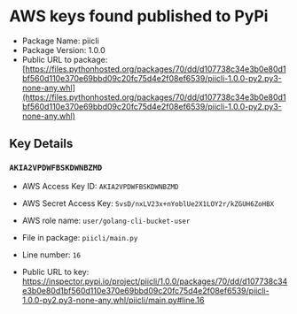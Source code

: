 # AWS keys found published to PyPi

* Package Name: piicli
* Package Version: 1.0.0
* Public URL to package: [https://files.pythonhosted.org/packages/70/dd/d107738c34e3b0e80d1bf560d110e370e69bbd09c20fc75d4e2f08ef6539/piicli-1.0.0-py2.py3-none-any.whl](https://files.pythonhosted.org/packages/70/dd/d107738c34e3b0e80d1bf560d110e370e69bbd09c20fc75d4e2f08ef6539/piicli-1.0.0-py2.py3-none-any.whl)

## Key Details

### `AKIA2VPDWFBSKDWNBZMD`

* AWS Access Key ID: `AKIA2VPDWFBSKDWNBZMD`
* AWS Secret Access Key: `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` 
* AWS role name: `user/golang-cli-bucket-user`
* File in package: `piicli/main.py`
* Line number: `16`

* Public URL to key: https://inspector.pypi.io/project/piicli/1.0.0/packages/70/dd/d107738c34e3b0e80d1bf560d110e370e69bbd09c20fc75d4e2f08ef6539/piicli-1.0.0-py2.py3-none-any.whl/piicli/main.py#line.16


